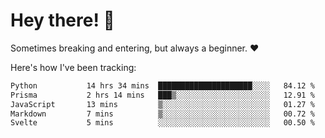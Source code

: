 # Hey there! 👋
Sometimes breaking and entering, but always a beginner. ❤️

Here's how I've been tracking:
<!--START_SECTION:waka-->

```txt
Python           14 hrs 34 mins  █████████████████████░░░░   84.12 %
Prisma           2 hrs 14 mins   ███▒░░░░░░░░░░░░░░░░░░░░░   12.91 %
JavaScript       13 mins         ▒░░░░░░░░░░░░░░░░░░░░░░░░   01.27 %
Markdown         7 mins          ▒░░░░░░░░░░░░░░░░░░░░░░░░   00.72 %
Svelte           5 mins          ░░░░░░░░░░░░░░░░░░░░░░░░░   00.50 %
```

<!--END_SECTION:waka-->
